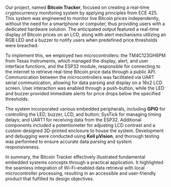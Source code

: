 Our project, named **Bitcoin Tracker**, focused on creating a real-time cryptocurrency monitoring system by applying principles from ECE 425. This system was engineered to monitor live Bitcoin prices independently, without the need for a smartphone or computer, thus providing users with a dedicated hardware solution. The anticipated output featured a real-time display of Bitcoin prices on an LCD, along with alert mechanisms utilizing an RGB LED and a buzzer to notify users when predefined price thresholds were breached.

To implement this, we employed two microcontrollers: the TM4C123GH6PM from Texas Instruments, which managed the display, alert, and user interface functions, and the ESP32 module, responsible for connecting to the internet to retrieve real-time Bitcoin price data through a public API. Communication between the microcontrollers was facilitated via UART serial communication, allowing for data parsing and display on a 16x2 LCD screen. User interaction was enabled through a push-button, while the LED and buzzer provided immediate alerts for price drops below the specified thresholds.

The system incorporated various embedded peripherals, including **GPIO** for controlling the LED, buzzer, LCD, and button; SysTick for managing timing delays; and UART1 for receiving data from the ESP32. Additional components included a potentiometer for adjusting LCD contrast and a custom-designed 3D-printed enclosure to house the system. Development and debugging were conducted using **Keil µVision**, and thorough testing was performed to ensure accurate data parsing and system responsiveness.

In summary, the Bitcoin Tracker effectively illustrated fundamental embedded systems concepts through a practical application. It highlighted the seamless integration of Wi-Fi-enabled data retrieval with local microcontroller processing, resulting in an accessible and user-friendly product that fulfilled its design objectives.
